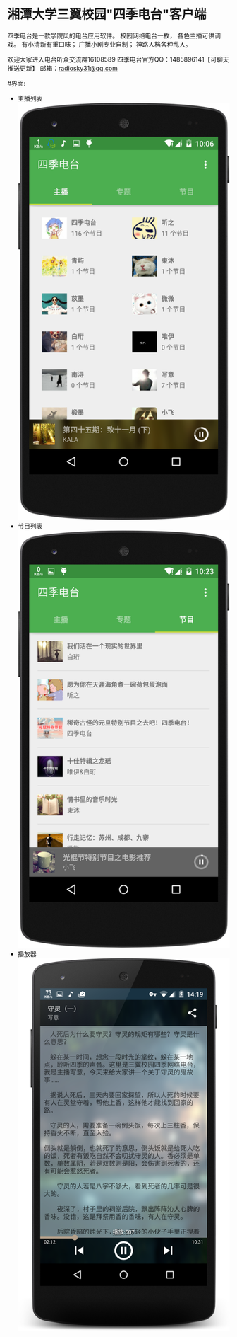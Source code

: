 # 湘潭大学三翼校园"四季电台"客户端
四季电台是一款学院风的电台应用软件。
校园网络电台一枚，
各色主播可供调戏。
有小清新有重口味；
广播小剧专业自制；
神路人档各种乱入。

欢迎大家进入电台听众交流群16108589
四季电台官方QQ：1485896141【可聊天 推送更新】
邮箱：radiosky31@qq.com

#界面:
- 主播列表
    ![主播列表](./screenshots/device-2015-01-17-100644.png)
- 节目列表
	![节目列表](./screenshots/device-2015-01-17-102328.png)
- 播放器
    ![播放器](./screenshots/device-2015-02-07-141957.png)